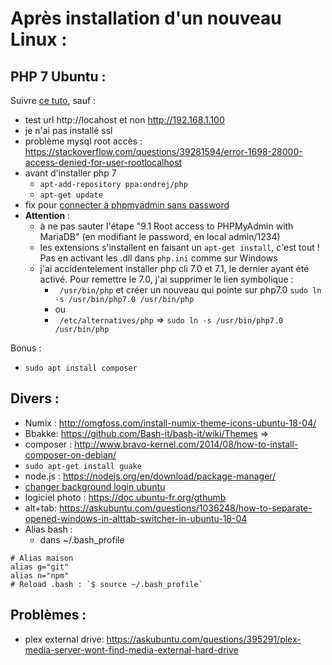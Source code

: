 Après installation d'un nouveau Linux :
=======================================

PHP 7 Ubuntu :
--------------

Suivre [ce tuto](https://www.howtoforge.com/tutorial/install-apache-with-php-and-mysql-on-ubuntu-18-04-lamp/), sauf :

* test url http://locahost et non http://192.168.1.100
* je n'ai pas installé ssl
* problème mysql root accès : https://stackoverflow.com/questions/39281594/error-1698-28000-access-denied-for-user-rootlocalhost
* avant d'installer php 7
  * `apt-add-repository ppa:ondrej/php`
  * `apt-get update`
* fix pour [connecter à phpmyadmin sans password](https://www.liquidweb.com/kb/error-login-without-a-password-is-forbidden-by-configuration-see-allownopassword-solved/)  
* __Attention__ :
  * à ne pas sauter l'étape "9.1 Root access to PHPMyAdmin with MariaDB" (en modifiant le password, en local admin/1234)
  * les extensions s'installent en faisant un `apt-get install`, c'est tout ! Pas en activant les .dll dans `php.ini` comme sur Windows
  * j'ai accidentelement installer php cli 7.0 et 7.1, le dernier ayant été activé. Pour remettre le 7.0, j'ai supprimer le lien symbolique : 
    * ` /usr/bin/php` et créer un nouveau qui pointe sur php7.0 `sudo ln -s /usr/bin/php7.0 /usr/bin/php`
    * ou 
    * ` /etc/alternatives/php` => `sudo ln -s /usr/bin/php7.0 /usr/bin/php`

Bonus :

* `sudo apt install composer`


Divers :
--------
* Numix : http://omgfoss.com/install-numix-theme-icons-ubuntu-18-04/
* Bbakke: https://github.com/Bash-it/bash-it/wiki/Themes => 
* composer : http://www.bravo-kernel.com/2014/08/how-to-install-composer-on-debian/
* `sudo apt-get install guake`
* node.js : https://nodejs.org/en/download/package-manager/ 
* [changer background login ubuntu](http://ubuntuhandbook.org/index.php/2017/10/change-login-screen-background-ubuntu-17-10/)
* logiciel photo : https://doc.ubuntu-fr.org/gthumb
* alt+tab: https://askubuntu.com/questions/1036248/how-to-separate-opened-windows-in-alttab-switcher-in-ubuntu-18-04
* Alias bash :
  * dans ~/.bash_profile
````
# Alias maison
alias g="git"
alias n="npm"
# Reload .bash : `$ source ~/.bash_profile`
````

Problèmes :
-----------
* plex external drive: https://askubuntu.com/questions/395291/plex-media-server-wont-find-media-external-hard-drive
